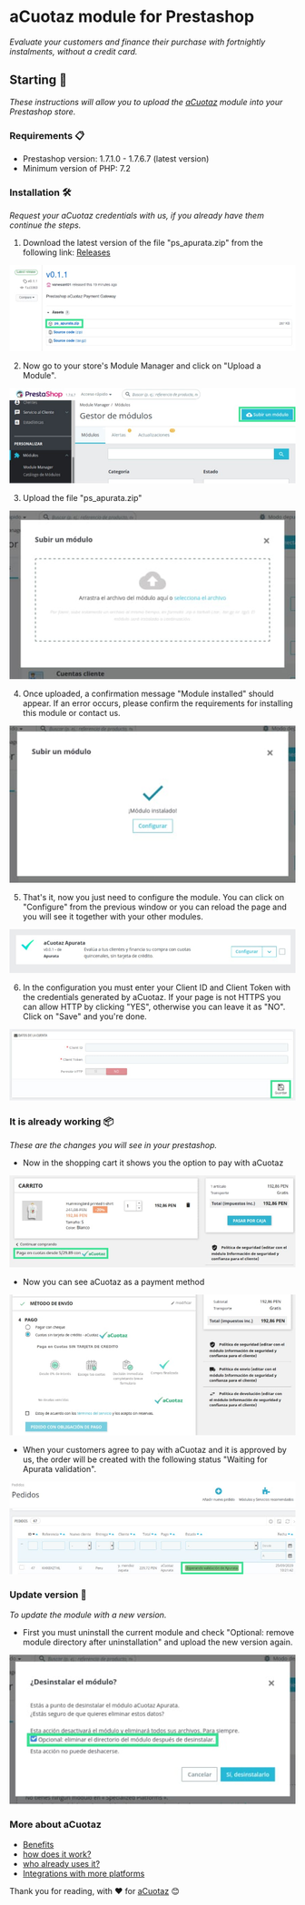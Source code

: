 # aCuotaz module for Prestashop
_Evaluate your customers and finance their purchase with fortnightly instalments, without a credit card._

## Starting 🚀
_These instructions will allow you to upload the [aCuotaz](https://apurata.com/app) module into your Prestashop store._

### Requirements 📋
* Prestashop version: 1.7.1.0 - 1.7.6.7 (latest version)
* Minimum version of PHP: 7.2

### Installation 🛠️

_Request your aCuotaz credentials with us, if you already have them continue the steps._

1. Download the latest version of the file "ps_apurata.zip" from the following link: [Releases](https://github.com/apurata/prestashop-acuotaz-payment-gateway/releases)

![](images/step_releases.jpg)

2. Now go to your store's Module Manager and click on "Upload a Module".

![](images/step_module_manager.jpg)

3. Upload the file "ps_apurata.zip"

![](images/step_update.jpg)

4. Once uploaded, a confirmation message "Module installed" should appear. If an error occurs, please confirm the requirements for installing this module or contact us.

![](images/step_success.jpg)

5. That's it, now you just need to configure the module. You can click on "Configure" from the previous window or you can reload the page and you will see it together with your other modules.

![](images/step_module_acuotaz.jpg)

6. In the configuration you must enter your Client ID and Client Token with the credentials generated by aCuotaz. If your page is not HTTPS you can allow HTTP by clicking "YES", otherwise you can leave it as "NO". Click on "Save" and you're done.

![](images/step_config_acuotaz.jpg)

### It is already working 📦
_These are the changes you will see in your prestashop._

* Now in the shopping cart it shows you the option to pay with aCuotaz

![](images/result_cart.jpg)

* Now you can see aCuotaz as a payment method

![](images/result_checkout.jpg)

* When your customers agree to pay with aCuotaz and it is approved by us, the order will be created with the following status "Waiting for Apurata validation".

![](images/result_orders.jpg)

### Update version 📌

_To update the module with a new version._ 
* First you must uninstall the current module and check "Optional: remove module directory after uninstallation" and upload the new version again.

![](images/result_upgrade.jpg)

### More about aCuotaz
* [Benefits](https://apurata.com/app)
* [how does it work?](https://apurata.com/app/para-clientes)
* [who already uses it?](https://apurata.com/app/consumidores)
* [Integrations with more platforms](https://apurata.com/app/integraciones)


Thank you for reading, with ❤️ for [aCuotaz](https://apurata.com/app) 😊
